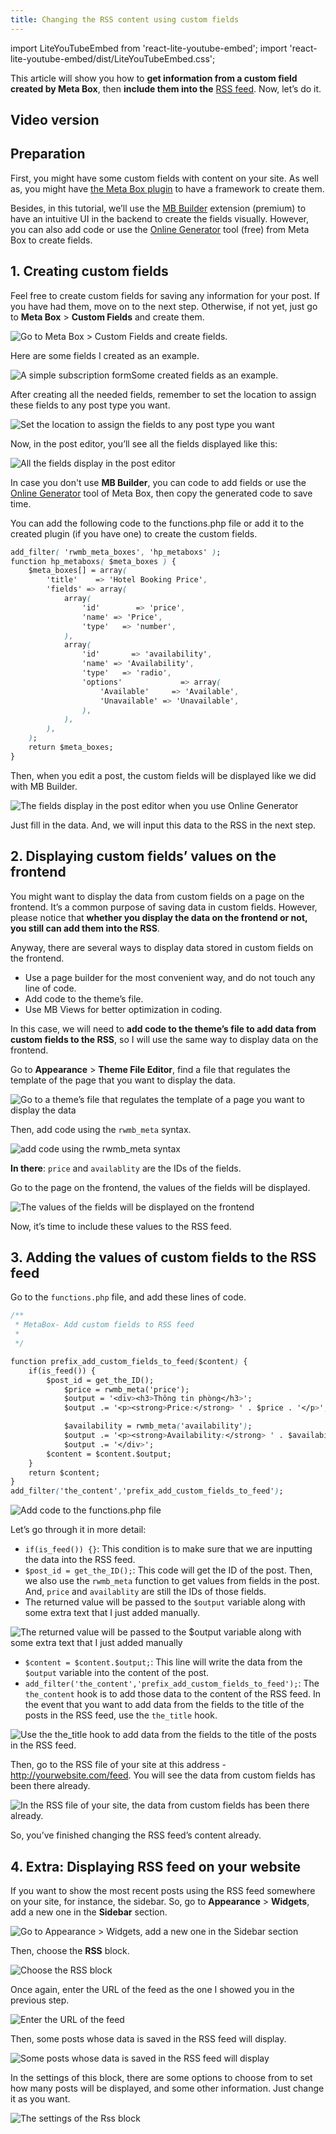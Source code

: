 ```yaml
---
title: Changing the RSS content using custom fields
---
```


import LiteYouTubeEmbed from 'react-lite-youtube-embed';
import 'react-lite-youtube-embed/dist/LiteYouTubeEmbed.css';

This article will show you how to **get information from a custom field created by Meta Box**, then **include them into the** [RSS feed](https://gretathemes.com/rss-feed-applications-wordpress/). Now, let’s do it.

## Video version

<LiteYouTubeEmbed id='PJR2Unkz4WE'/>

## Preparation

First, you might have some custom fields with content on your site. As well as, you might have [the Meta Box plugin](https://wordpress.org/plugins/meta-box/) to have a framework to create them.

Besides, in this tutorial, we’ll use the [MB Builder](https://metabox.io/plugins/meta-box-builder/) extension (premium) to have an intuitive UI in the backend to create the fields visually. However, you can also add code or use the [Online Generator](https://metabox.io/online-generator/) tool (free) from Meta Box to create fields.

## 1. Creating custom fields

Feel free to create custom fields for saving any information for your post. If you have had them, move on to the next step. Otherwise, if not yet, just go to **Meta Box** > **Custom Fields** and create them.

![Go to Meta Box > Custom Fields and create fields.](https://imgur.elightup.com/FRD5WT0.png)

Here are some fields I created as an example.

![A simple subscription formSome created fields as an example.](https://imgur.elightup.com/YPrYnej.png)

After creating all the needed fields, remember to set the location to assign these fields to any post type you want.

![Set the location to assign the fields to any post type you want](https://imgur.elightup.com/gbl0AO0.png)

Now, in the post editor, you’ll see all the fields displayed like this:

![All the fields display in the post editor](https://imgur.elightup.com/wpW5tXw.png)

In case you don't use **MB Builder**, you can code to add fields or use the [Online Generator](https://metabox.io/online-generator/) tool of Meta Box, then copy the generated code to save time.

You can add the following code to the functions.php file or add it to the created plugin (if you have one) to create the custom fields.

```css
add_filter( 'rwmb_meta_boxes', 'hp_metaboxs' );
function hp_metaboxs( $meta_boxes ) {
    $meta_boxes[] = array(
        'title'    => 'Hotel Booking Price',
        'fields' => array(
            array(
                'id'        => 'price',
                'name' => 'Price',
                'type'   => 'number',
            ),
            array(
                'id'       => 'availability',
                'name' => 'Availability',
                'type'   => 'radio',
                'options'             => array(
                    'Available'     => 'Available',
                    'Unavailable' => 'Unavailable',
                ),
            ),
        ),
    );
    return $meta_boxes;
}
```

Then, when you edit a post, the custom fields will be displayed like we did with MB Builder.

![The fields display in the post editor when you use Online Generator](https://imgur.elightup.com/wpW5tXw.png)

Just fill in the data. And, we will input this data to the RSS in the next step.

## 2. Displaying custom fields’ values on the frontend

You might want to display the data from custom fields on a page on the frontend. It’s a common purpose of saving data in custom fields. However, please notice that **whether you display the data on the frontend or not, you still can add them into the RSS**.

Anyway, there are several ways to display data stored in custom fields on the frontend.

* Use a page builder for the most convenient way, and do not touch any line of code.
* Add code to the theme’s file.
* Use MB Views for better optimization in coding.

In this case, we will need to **add code to the theme’s file to add data from custom fields to the RSS**, so I will use the same way to display data on the frontend.

Go to **Appearance** > **Theme File Editor**, find a file that regulates the template of the page that you want to display the data.

![Go to a theme’s file that regulates the template of a page you want to display the data](https://imgur.elightup.com/EtxhzlE.png)

Then, add code using the `rwmb_meta` syntax.

![add code using the rwmb_meta syntax](https://imgur.elightup.com/zBzM906.png)

**In there**: `price` and `availablity` are the IDs of the fields.

Go to the page on the frontend, the values of the fields will be displayed.

![The values of the fields will be displayed on the frontend](https://imgur.elightup.com/cdPqj3Y.png)

Now, it’s time to include these values to the RSS feed.

## 3. Adding the values of custom fields to the RSS feed

Go to the `functions.php` file, and add these lines of code.

```css
/**
 * MetaBox- Add custom fields to RSS feed
 *
 */

function prefix_add_custom_fields_to_feed($content) {
    if(is_feed()) {
        $post_id = get_the_ID();
            $price = rwmb_meta('price');
            $output = '<div><h3>Thông tin phòng</h3>';
            $output .= '<p><strong>Price:</strong> ' . $price . '</p>';

            $availability = rwmb_meta('availability');
            $output .= '<p><strong>Availability:</strong> ' . $availability . '</p>';
            $output .= '</div>';
        $content = $content.$output;
    }
    return $content;
}
add_filter('the_content','prefix_add_custom_fields_to_feed');
```

![Add code to the functions.php file](https://imgur.elightup.com/EQ0h5dZ.png)

Let’s go through it in more detail:

* `if(is_feed()) {}`: This condition is to make sure that we are inputting the data into the RSS feed.
* `$post_id = get_the_ID();`: This code will get the ID of the post. Then, we also use the `rwmb_meta` function to get values from fields in the post. And, `price` and `availablity` are still the IDs of those fields.
* The returned value will be passed to the `$output` variable along with some extra text that I just added manually.

![The returned value will be passed to the $output variable along with some extra text that I just added manually](https://imgur.elightup.com/ywCJm7x.png)

* `$content = $content.$output;`: This line will write the data from the `$output` variable into the content of the post.
* `add_filter('the_content','prefix_add_custom_fields_to_feed');`: The `the_content` hook is to add those data to the content of the RSS feed. In the event that you want to add data from the fields to the title of the posts in the RSS feed, use the `the_title` hook.

![Use the the_title hook to add data from the fields to the title of the posts in the RSS feed.](https://imgur.elightup.com/4WuAw7C.png)

Then, go to the RSS file of your site at this address - http://yourwebsite.com/feed. You will see the data from custom fields has been there already.

![In the RSS file of your site, the data from custom fields has been there already.](https://imgur.elightup.com/itblCLZ.png)

So, you’ve finished changing the RSS feed’s content already.

## 4. Extra: Displaying RSS feed on your website

If you want to show the most recent posts using the RSS feed somewhere on your site, for instance, the sidebar. So, go to **Appearance** > **Widgets**, add a new one in the **Sidebar** section.

![Go to Appearance > Widgets, add a new one in the Sidebar section](https://imgur.elightup.com/uIkiXyM.png)

Then, choose the **RSS** block.

![Choose the RSS block](https://imgur.elightup.com/dRwH2Gh.png)

Once again, enter the URL of the feed as the one I showed you in the previous step.

![Enter the URL of the feed](https://imgur.elightup.com/hCgxy6v.png)

Then, some posts whose data is saved in the RSS feed will display.

![Some posts whose data is saved in the RSS feed will display](https://imgur.elightup.com/Nv8aCdH.png)

In the settings of this block, there are some options to choose from to set how many posts will be displayed, and some other information. Just change it as you want.

![The settings of the Rss block](https://imgur.elightup.com/CxoWt30.png)
